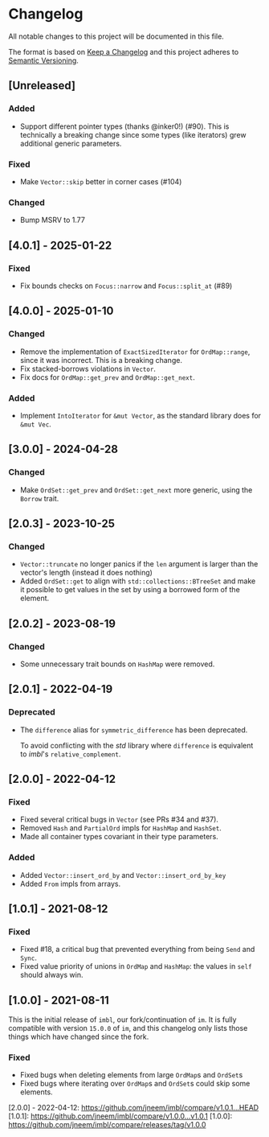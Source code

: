 # Changelog

All notable changes to this project will be documented in this file.

The format is based on [Keep a Changelog](http://keepachangelog.com/en/1.0.0/) and this project
adheres to [Semantic Versioning](http://semver.org/spec/v2.0.0.html).

## [Unreleased]

### Added

 - Support different pointer types (thanks @inker0!) (#90). This is technically a breaking
   change since some types (like iterators) grew additional generic parameters.

### Fixed

- Make `Vector::skip` better in corner cases (#104)

### Changed

- Bump MSRV to 1.77

## [4.0.1] - 2025-01-22

### Fixed

- Fix bounds checks on `Focus::narrow` and `Focus::split_at` (#89)

## [4.0.0] - 2025-01-10

### Changed
- Remove the implementation of `ExactSizedIterator` for `OrdMap::range`, since it was
  incorrect. This is a breaking change.
- Fix stacked-borrows violations in `Vector`.
- Fix docs for `OrdMap::get_prev` and `OrdMap::get_next`.

### Added
- Implement `IntoIterator` for `&mut Vector`, as the standard library does for `&mut Vec`.

## [3.0.0] - 2024-04-28

### Changed

- Make `OrdSet::get_prev` and `OrdSet::get_next` more generic, using the `Borrow` trait.

## [2.0.3] - 2023-10-25

### Changed
- `Vector::truncate` no longer panics if the `len` argument is larger than the
  vector's length (instead it does nothing)
- Added `OrdSet::get` to align with `std::collections::BTreeSet` and make it possible
  to get values in the set by using a borrowed form of the element.

## [2.0.2] - 2023-08-19

### Changed
- Some unnecessary trait bounds on `HashMap` were removed.

## [2.0.1] - 2022-04-19

### Deprecated
- The `difference` alias for `symmetric_difference` has been deprecated.

    To avoid conflicting with the *std* library where `difference` is equivalent
    to *imbl*'s `relative_complement`.


## [2.0.0] - 2022-04-12

### Fixed
-   Fixed several critical bugs in `Vector` (see PRs #34 and #37).
-   Removed `Hash` and `PartialOrd` impls for `HashMap` and `HashSet`.
-   Made all container types covariant in their type parameters.

### Added
-   Added `Vector::insert_ord_by` and `Vector::insert_ord_by_key`
-   Added `From` impls from arrays.

## [1.0.1] - 2021-08-12

### Fixed

-   Fixed #18, a critical bug that prevented everything from being `Send` and `Sync`.
-   Fixed value priority of unions in `OrdMap` and `HashMap`: the values in `self` should always win.

## [1.0.0] - 2021-08-11

This is the initial release of `imbl`, our fork/continuation of `im`. It is
fully compatible with version `15.0.0` of `im`, and this changelog only lists
those things which have changed since the fork.

### Fixed

-   Fixed bugs when deleting elements from large `OrdMap`s and `OrdSet`s
-   Fixed bugs where iterating over `OrdMap`s and `OrdSet`s could skip some elements.

[2.0.0] - 2022-04-12: https://github.com/jneem/imbl/compare/v1.0.1...HEAD
[1.0.1]: https://github.com/jneem/imbl/compare/v1.0.0...v1.0.1
[1.0.0]: https://github.com/jneem/imbl/compare/releases/tag/v1.0.0
